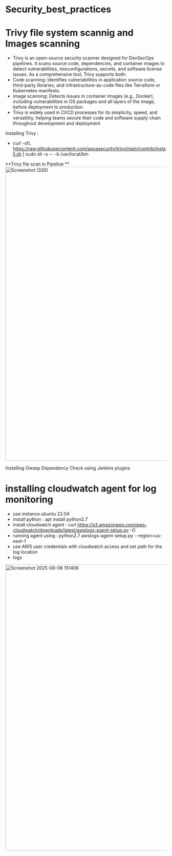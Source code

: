 # Security_best_practices

# Trivy file system scannig and Images scanning 

- Trivy is an open-source security scanner designed for DevSecOps pipelines. It scans source code, dependencies, and container images to detect vulnerabilities, misconfigurations, secrets, and software license issues. As a comprehensive tool, Trivy supports both:
- Code scanning: Identifies vulnerabilities in application source code, third-party libraries, and infrastructure-as-code files like Terraform or Kubernetes manifests.
- Image scanning: Detects issues in container images (e.g., Docker), including vulnerabilities in OS packages and all layers of the image, before deployment to production.
- Trivy is widely used in CI/CD processes for its simplicity, speed, and versatility, helping teams secure their code and software supply chain throughout development and deployment

Installing Trivy :
- curl -sfL https://raw.githubusercontent.com/aquasecurity/trivy/main/contrib/install.sh | sudo sh -s -- -b /usr/local/bin
  
**Trivy file scan in Pipeline **
<img width="1920" height="918" alt="Screenshot (326)" src="https://github.com/user-attachments/assets/da77e15d-75e0-4b46-8d1d-dbbfc8b2909f" />

Installing Owasp Dependency Check using Jenkins plugins

# installing cloudwatch agent for log monitoring 
- use instance ubuntu 22.04
- install python : apt install python2.7
- install cloudwatch agent : curl https://s3.amazonaws.com/aws-cloudwatch/downloads/latest/awslogs-agent-setup.py -O
- running agent using : python2.7 awslogs-agent-setup.py --region=us-east-1
- use AWS user credentials with cloudwatch access and set path for the log location
- logs 
<img width="1919" height="893" alt="Screenshot 2025-08-08 151406" src="https://github.com/user-attachments/assets/647563c6-e18d-427b-9fbc-60f2540462fc" />


